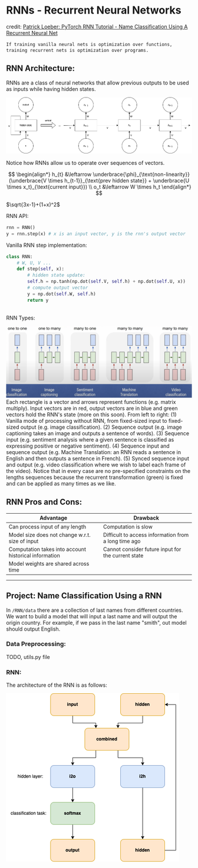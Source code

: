# RNNs - Recurrent Neural Networks
credit: [Patrick Loeber: PyTorch RNN Tutorial - Name Classification Using A Recurrent Neural Net](https://youtu.be/WEV61GmmPrk?si=l0INF4xULpy-xRar)

    If training vanilla neural nets is optimization over functions, training recurrent nets is optimization over programs.

## RNN Architecture:
RNNs are a class of neural networks that allow previous outputs to be used as inputs while having hidden states.

![rnn architecture](/RNN/imgs/rnn_arch.png)

Notice how RNNs allow us to operate over sequences of vectors.

$$
\begin{align*}
h_{t} &\leftarrow \underbrace{\phi}_{\text{non-linearity}}(\underbrace{V \times h_{t-1}}_{\text{prev hidden state}} + \underbrace{U \times x_t}_{\text{current input}}) \\
o_t &\leftarrow W \times h_t
\end{align*}
$$

$\sqrt{3x-1}+(1+x)^2$

RNN API:
```python
rnn = RNN()
y = rnn.step(x) # x is an input vector, y is the rnn's output vector
```

Vanilla RNN step implementation:
```python
class RNN:
    # W, U, V ...
    def step(self, x):
        # hidden state update:
        self.h = np.tanh(np.dot(self.V, self.h) + np.dot(self.U, x))
        # compute output vector
        y = np.dot(self.W, self.h)
        return y
        
```

RNN Types:

![rnn arch types](/RNN/imgs/rnn_types.png)
Each rectangle is a vector and arrows represent functions (e.g. matrix multiply). Input vectors are in red, output vectors are in blue and green vectors hold the RNN's state (more on this soon). From left to right: (1) Vanilla mode of processing without RNN, from fixed-sized input to fixed-sized output (e.g. image classification). (2) Sequence output (e.g. image captioning takes an image and outputs a sentence of words). (3) Sequence input (e.g. sentiment analysis where a given sentence is classified as expressing positive or negative sentiment). (4) Sequence input and sequence output (e.g. Machine Translation: an RNN reads a sentence in English and then outputs a sentence in French). (5) Synced sequence input and output (e.g. video classification where we wish to label each frame of the video). Notice that in every case are no pre-specified constraints on the lengths sequences because the recurrent transformation (green) is fixed and can be applied as many times as we like.

## RNN Pros and Cons:
| Advantage | Drawback |
| --- | --- |
| Can process input of any length | Computation is slow|
| Model size does not change w.r.t. size of input | Difficult to access information from a long time ago|
| Computation takes into account historical information | Cannot consider future input for the current state|
| Model weights are shared across time | |

---

## Project: Name Classification Using a RNN
In `/RNN/data` there are a collection of last names from different countries. We want to build a model that will input a last name and will output the origin country. For example, if we pass in the last name "smith", out model should output English.

### Data Preprocessing:
TODO, utils.py file

### RNN:
The architecture of the RNN is as follows:

![name class arch](/RNN/imgs/name_class_arch.png)



